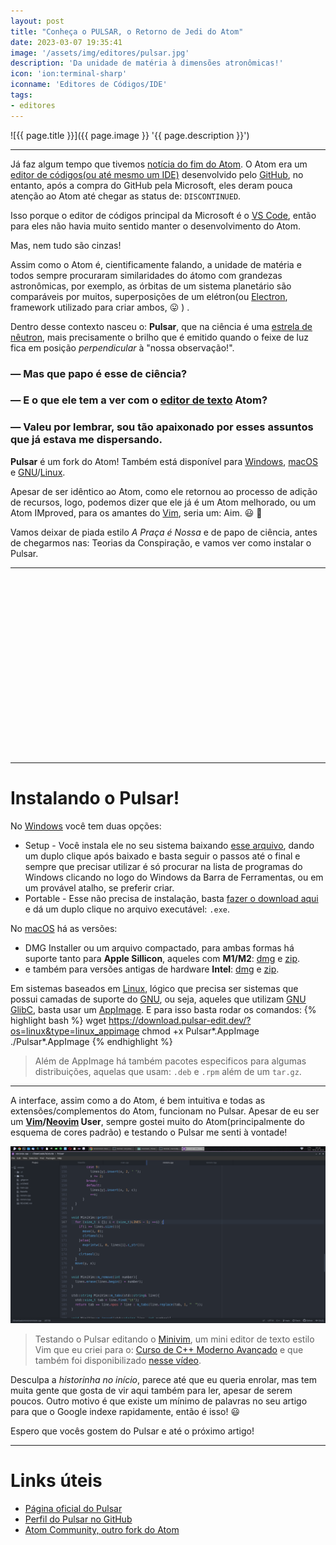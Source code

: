 ```yaml
---
layout: post
title: "Conheça o PULSAR, o Retorno de Jedi do Atom"
date: 2023-03-07 19:35:41
image: '/assets/img/editores/pulsar.jpg'
description: 'Da unidade de matéria à dimensões atronômicas!'
icon: 'ion:terminal-sharp'
iconname: 'Editores de Códigos/IDE'
tags:
- editores
---
```


![{{ page.title }}]({{ page.image }} '{{ page.description }}')

---

Já faz algum tempo que tivemos [notícia do fim do Atom](https://github.blog/2022-06-08-sunsetting-atom/). O Atom era um [editor de códigos(ou até mesmo um IDE)](https://terminalroot.com.br/2021/12/os-32-melhores-ides-editores-de-texto-para-cpp.html#26-atom) desenvolvido pelo [GitHub](https://terminalroot.com.br/tags#github), no entanto, após a compra do GitHub pela Microsoft, eles deram pouca atenção ao Atom até chegar as status de: `DISCONTINUED`.

Isso porque o editor de códigos principal da Microsoft é o [VS Code](https://terminalroot.com.br/tags#vscode), então para eles não havia muito sentido manter o desenvolvimento do Atom.

Mas, nem tudo são cinzas!

Assim como o Atom é, cientificamente falando, a unidade de matéria e todos sempre procuraram similaridades do átomo com grandezas astronômicas, por exemplo, as órbitas de um sistema planetário são comparáveis por muitos, superposições de um elétron(ou [Electron](https://www.electronjs.org/), framework utilizado para criar ambos, 😛  ) . 

Dentro desse contexto nasceu o: **Pulsar**, que na ciência é uma [estrela de nêutron](https://pt.wikipedia.org/wiki/Pulsar), mais precisamente o brilho que é emitido quando o feixe de luz fica em posição *perpendicular* à "nossa observação!".

### — Mas que papo é esse de ciência?
### — E o que ele tem a ver com o [editor de texto](https://terminalroot.com.br/tags#editores) Atom?
### — Valeu por lembrar, sou tão apaixonado por esses assuntos que já estava me dispersando.

**Pulsar** é um fork do Atom! Também está disponível para [Windows](https://terminalroot.com.br/tags#windows), [macOS](https://terminalroot.com.br/tags#macos) e [GNU](https://terminalroot.com.br/tags#gnu)/[Linux](https://terminalroot.com.br/tags#linux).

Apesar de ser idêntico ao Atom, como ele retornou ao processo de adição de recursos, logo, podemos dizer que ele já é um Atom melhorado, ou um Atom IMproved, para os amantes do [Vim](https://terminalroot.com.br/tags#vim), seria um: Aim. 😃 🚫 

Vamos deixar de piada estilo *A Praça é Nossa* e de papo de ciência, antes de chegarmos nas: Teorias da Conspiração, e vamos ver como instalar o Pulsar.

---

<!-- SQUARE - GAMES ROOT -->
<script async src="//pagead2.googlesyndication.com/pagead/js/adsbygoogle.js"></script>
<ins class="adsbygoogle"
style="display:inline-block;width:336px;height:280px"
data-ad-client="ca-pub-2838251107855362"
data-ad-slot="5351066970"></ins>
<script>
(adsbygoogle = window.adsbygoogle || []).push({});
</script>

---

# Instalando o Pulsar!
No [Windows](https://terminalroot.com.br/tags#windows) você tem duas opções: 
- Setup - Você instala ele no seu sistema baixando [esse arquivo](https://download.pulsar-edit.dev/?os=windows&type=windows_setup), dando um duplo clique após baixado e basta seguir o passos até o final e sempre que precisar utilizar é só procurar na lista de programas do Windows clicando no logo do Windows da Barra de Ferramentas, ou em um provável atalho, se preferir criar.
- Portable - Esse não precisa de instalação, basta [fazer o download aqui](https://download.pulsar-edit.dev/?os=windows&type=windows_portable) e dá um duplo clique no arquivo executável: `.exe`.

No [macOS](https://terminalroot.com.br/tags#macos) há as versões: 
- DMG Installer ou um arquivo compactado, para ambas formas há suporte tanto para **Apple Sillicon**, aqueles com **M1/M2**: [dmg](https://download.pulsar-edit.dev/?os=silicon_mac&type=mac_dmg) e [zip](https://download.pulsar-edit.dev/?os=silicon_mac&type=mac_zip).
- e também para versões antigas de hardware **Intel**: [dmg](https://download.pulsar-edit.dev/?os=intel_mac&type=mac_dmg) e [zip](https://download.pulsar-edit.dev/?os=intel_mac&type=mac_zip).

Em sistemas baseados em [Linux](https://terminalroot.com.br/tags#linux), lógico que precisa ser sistemas que possui camadas de suporte do [GNU](https://terminalroot.com.br/tags#gnu), ou seja, aqueles que utilizam [GNU GlibC](https://www.gnu.org/software/libc/), basta usar um [AppImage](https://terminalroot.com.br/2020/05/conheca-o-app-get-um-gerenciador-de-appimages-via-linha-de-comando.html). E para isso basta rodar os comandos:
{% highlight bash %}
wget https://download.pulsar-edit.dev/?os=linux&type=linux_appimage
chmod +x Pulsar*.AppImage
./Pulsar*.AppImage
{% endhighlight %}
> Além de AppImage há também pacotes especificos para algumas distribuições, aquelas que usam: `.deb` e `.rpm` além de um `tar.gz`. 

---

A interface, assim como a do Atom, é bem intuitiva e todas as extensões/complementos do Atom, funcionam no Pulsar. Apesar de eu ser um **[Vim](https://terminalroot.com.br/vim)/[Neovim](https://terminalroot.com.br/tags#neovim) User**, sempre gostei muito do Atom(principalmente do esquema de cores padrão) e testando o Pulsar me senti à vontade!

[![Pulsar Minivim]( /assets/img/editores/minivim-pulsar.png)]( /assets/img/editores/minivim-pulsar.png) 
> Testando o Pulsar editando o [Minivim](https://github.com/terroo/minivim), um mini editor de texto estilo Vim que eu criei para o: [Curso de C++ Moderno Avançado](https://terminalroot.com.br/cpp) e que também foi disponibilizado [nesse vídeo](https://youtu.be/p7k2tiGbcwE).

Desculpa a *historinha no início*, parece até que eu queria enrolar, mas tem muita gente que gosta de vir aqui também para ler, apesar de serem poucos. Outro motivo é que existe um mínimo de palavras no seu artigo para que o Google indexe rapidamente, então é isso! 😃 

Espero que vocês gostem do Pulsar e até o próximo artigo!

---

# Links úteis
+ [Página oficial do Pulsar](https://pulsar-edit.dev/)
+ [Perfil do Pulsar no GitHub](https://github.com/pulsar-edit)
+ [Atom Community, outro fork do Atom](https://atom-community.github.io/)



